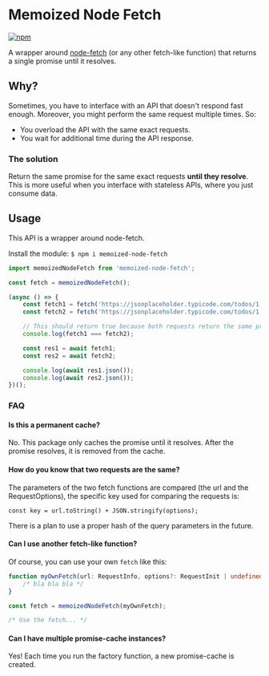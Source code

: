 # Memoized Node Fetch

[![npm](https://img.shields.io/npm/v/memoized-node-fetch)](https://www.npmjs.com/package/memoized-node-fetch)

A wrapper around [node-fetch](https://www.npmjs.com/package/node-fetch) (or any other fetch-like function) that returns a single promise until it resolves.

## Why?

Sometimes, you have to interface with an API that doesn't respond fast enough. Moreover, you might perform the same request multiple times. So:

* You overload the API with the same exact requests.
* You wait for additional time during the API response.

### The solution

Return the same promise for the same exact requests **until they resolve**. This is more useful when you interface with stateless APIs, where you just consume data. 

## Usage

This API is a wrapper around node-fetch.

Install the module: `$ npm i memoized-node-fetch`

```typescript
import memoizedNodeFetch from 'memoized-node-fetch';

const fetch = memoizedNodeFetch();

(async () => {
    const fetch1 = fetch('https://jsonplaceholder.typicode.com/todos/1');
    const fetch2 = fetch('https://jsonplaceholder.typicode.com/todos/1');

    // This should return true because both requests return the same promise.
    console.log(fetch1 === fetch2);

    const res1 = await fetch1;
    const res2 = await fetch2;

    console.log(await res1.json());
    console.log(await res2.json());
})();
```

### FAQ

#### Is this a permanent cache?

No. This package only caches the promise until it resolves. After the promise resolves, it is removed from the cache.

#### How do you know that two requests are the same?

The parameters of the two fetch functions are compared (the url and the RequestOptions), the specific key used for comparing the requests is: 

`const key = url.toString() + JSON.stringify(options);`

There is a plan to use a proper hash of the query parameters in the future.

#### Can I use another fetch-like function?

Of course, you can use your own `fetch` like this:

```typescript
function myOwnFetch(url: RequestInfo, options?: RequestInit | undefined): Promise<Response> {
    /* bla bla bla */
}

const fetch = memoizedNodeFetch(myOwnFetch);

/* Use the fetch... */
```

#### Can I have multiple promise-cache instances?

Yes! Each time you run the factory function, a new promise-cache is created.
